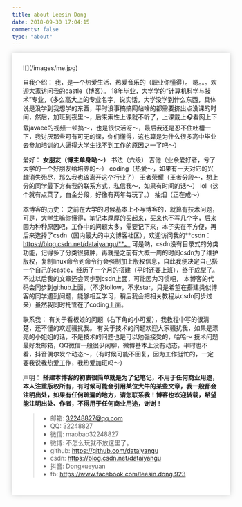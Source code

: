 ```yaml
---
title: about Leesin Dong
date: 2018-09-30 17:04:15
comments: false
type: "about"
---
```

<div style="-webkit-box-shadow: 0 0 14px rgba(202,203,203,1);-moz-box-shadow: 0 0 14px rgba(202,203,204,1);
background: #fff;padding: 25px;margin-bottom: 100px;">
![](/images/me.jpg)

自我介绍：
		我，是一个热爱生活、热爱音乐的（职业你懂得）。
		嗯。。。欢迎大家访问我的castle（博客）。
		18年毕业，大学学的“计算机科学与技术”专业，（多么高大上的专业名字，说实话，大学没学到什么东西，具体说是没学到我想学的东西，平时没事搞搞网站啥的都需要挤出点没课的时间，然后，加班到夜里～，后来索性上课就不听了，上课戴上🎧看网上下载javaee的视频一顿搞～，也是很快活呀～，最后我还是忍不住吐槽一下，我讨厌那些可有可无的课，你们懂得，这也算是为什么很多高中毕业去参加培训的人逼得大学生找不到工作的原因之一了吧～）
		
爱好：
		**女朋友（博主单身呦～）**
		书法（六级）
		吉他（业余爱好者，亏了大学的一个好朋友给培养的～）
		coding（热爱～，如果有一天对它的兴趣消失殆尽，那么我也该离开这个行业了）
		王者荣耀（王者分段～，想上分的同学最下方有我的联系方式，私信我～，如果有时间的话～）
		lol（这个就有点菜了，白金分段，好像有两年每玩了。）
		抽烟（正在戒～）
		
本博客的历史：
		之前在大学的时候基本上不写博客的，就算有技术问题，可是，大学生嘛你懂得，笔记本厚厚的买起来，买来也不写几个字，后来因为种种原因吧，工作中的问题太多，需要记下来，本子实在不方便，再后来选择了csdn（国内最大的中文博客社区），欢迎访问我的**csdn：https://blog.csdn.net/dataiyangu/**。
		可是呐，csdn没有目录式的分类功能，记得多了分类很臃肿，再就是之前有大概一周的时间csdn为了维护版权，复制linux命令到命令行会强制加上版权信息，自此我便决定自己搭一个自己的castle，经历了一个月的搭建（平时还要上班），终于成型了。
		不过以后我的文章还会同步到csdn上面，可能因为习惯吧，
		本博客的代码会同步到github上面，（不求follow，不求star，只是希望在搭建类似博客的同学遇到问题，能够相互学习，稍后我会把相关教程从csdn同步过来）虽然我同时托管在了coding上面。
		
联系我：
		有关于看板娘的问题（右下角的小可爱），我教程中写的很清楚，还不懂的欢迎骚扰我。
		有关于技术的问题欢迎大家骚扰我，如果是漂亮的小姐姐的话，不是技术的问题也是可以勉强接受的，哈哈～
		技术问题最好发邮箱，QQ微信一般很少闲聊，微博基本上没有动态，平时也不看，抖音偶尔发个动态～，（有时候可能不回复，因为工作挺忙的，一定要我说我热爱工作，我热爱加班吗～）
		
声明：
		**搭建本博客的初衷很简单就是为了记笔记，不用于任何商业用途，本人注重版权所有，有时候可能会引用某位大牛的某些文章，我一般都会注明出处，如果有任何疏漏的地方，请您联系我！博客也欢迎转载，希望能注明出处、作者，不得用于任何商业用途，谢谢！**
		


>* 邮箱: 32248827@qq.com
>* QQ: 32248827
>* 微信: maobao32248827
>* 微博: 不怎么玩就不放这里了。
>* github: https://github.com/dataiyangu
>* csdn: https://blog.csdn.net/dataiyangu
>* 抖音: Dongxueyuan
>* fb: https://www.facebook.com/leesin.dong.923


</div>
